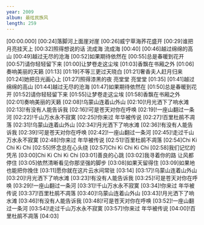 ```yaml
---
year: 2009
album: 最炫民族风
length: 259
---
```

[00:00.000]
[00:24]落脚河上面崖对崖
[00:26]威宁草海荞花盛开
[00:29]谁把月亮挂天上
[00:32]照得想说的话 流成海 流成海
[00:40]
[00:46]越过绵绵的高山
[00:49]越过无尽的沧海
[00:52]如果期待依然在
[00:55]总是春暖到花开
[00:57]请你轻轻留下来
[01:00]让梦卷走这尘埃
[01:03]香飘在书厢之外
[01:06]奏响美丽的天籁
[01:13]
[01:19]不等三更过天晓白
[01:21]奢香夫人赶月归来
[01:24]她把日光画心上
[01:27]照得漆黑的夜 亮堂堂 亮堂堂
[01:35]
[01:41]越过绵绵的高山
[01:44]越过无尽的沧海
[01:47]如果期待依然在
[01:50]总是春暖到花开
[01:52]请你轻轻留下来
[01:55]让梦卷走这尘埃
[01:58]香飘在书厢之外
[02:01]奏响美丽的天籁
[02:08]!乌蒙山连着山外山
[02:10]!月光洒下了响水滩
[02:13]!有没有人能告诉我
[02:16]!可是苍天对你在呼唤
[02:19]!一座山翻过一条河
[02:22]!千山万水永不寂寞
[02:25]!你来过 年华被传说
[02:27]!百里杜鹃不凋落
[02:31]!乌蒙山连着山外山
[02:34]!月光洒下了响水滩
[02:36]!有没有人能告诉我
[02:39]!可是苍天对你在呼唤
[02:42]!一座山翻过一条河
[02:45]!走过千山万水永不寂寞
[02:48]!你来过 年华被传说
[02:51]!百里杜鹃不凋落
[02:54]Chi Ki Chi Ki Chi
[02:55]怀念总在心头绕
[02:57]Chi Ki Chi Ki Chi
[02:58]我们记忆的凭吊
[03:00]Chi Ki Chi Ki Chi
[03:01]善良的心跳
[03:02]我寻着你的路 让风都停住
[03:05]依然清晰看见你那坚强的脚步
[03:08]如果天留得住
[03:09]如果地也能把你挽住
[03:11]愿你就在这片云水间常驻
[03:14]
[03:17]!乌蒙山连着山外山
[03:20]!月光洒下了响水滩
[03:23]!有没有人能告诉我
[03:25]!可是苍天对你在呼唤
[03:29]!一座山翻过一条河
[03:31]!千山万水永不寂寞
[03:34]!你来过 年华被传说
[03:37]!百里杜鹃不凋落
[03:40]!乌蒙山连着山外山
[03:43]!月光洒下了响水滩
[03:46]!有没有人能告诉我
[03:48]!可是苍天对你在呼唤
[03:52]!一座山翻过一条河
[03:54]!走过千山万水永不寂寞
[03:57]!你来过 年华被传说
[04:00]!百里杜鹃不凋落
[04:03]